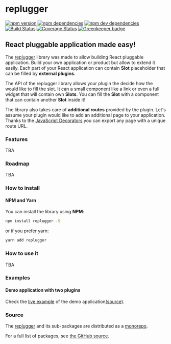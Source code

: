 # replugger

[![npm version](https://img.shields.io/npm/v/replugger.svg)](https://www.npmjs.com/package/replugger)
[![npm dependencies](https://img.shields.io/david/macku/replugger.svg)](https://david-dm.org/macku/replugger)
[![npm dev dependencies](https://img.shields.io/david/dev/macku/replugger.svg)](https://david-dm.org/macku/replugger?type=dev)
[![Build Status](https://travis-ci.org/macku/replugger.svg)](https://travis-ci.org/macku/replugger)
[![Coverage Status](https://s3.amazonaws.com/assets.coveralls.io/badges/coveralls_100.svg)](https://coveralls.io/github/macku/replugger?branch=master)
[![Greenkeeper badge](https://badges.greenkeeper.io/macku/replugger.svg)](https://greenkeeper.io/)

## React pluggable application made easy!

The [replugger](https://github.com/macku/replugger) library was made to allow building React pluggable application. Build your own application or product but allow to extend it easily. Each part of your React application can contain **Slot** placeholder that can be filled by **external plugins**.

The API of the replugger library allows your plugin the decide how the would like to fill the slot. It can a small component like a link or even a full widget that will contain own **Slots**. You can fill the **Slot** with a component that can contain another **Slot** inside it!

The library also takes care of **additional routes** provided by the plugin. Let's assume your plugin would like to add an additional page to your application. Thanks to the [JavaScript Decorators](https://github.com/wycats/javascript-decorators) you can export any page with a unique route URL.

### Features

TBA

### Roadmap

TBA


### How to install

#### NPM and Yarn

You can install the library using **NPM**:

```bash
npm install replugger -S
```

or if you prefer yarn:

```bash
yarn add replugger
```

### How to use it

TBA

### Examples

#### Demo application with two plugins

Check the [live example](https://stackblitz.com/edit/replugger-demo-app) of the demo application[(source)](https://github.com/macku/replugger/tree/master/packages/demo-app).

### Source

The [replugger](https://github.com/macku/replugger) and its sub-packages are distributed as a [monorepo](https://github.com/babel/babel/blob/master/doc/design/monorepo.md).

For a full list of packages, see [the GitHub source](https://github.com/macku/replugger/tree/master/packages).
